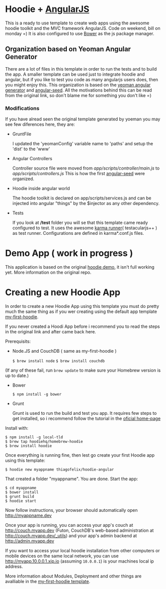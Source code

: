 # Hoodie + [AngularJS](http://angularjs.org)

This is a ready to use template to create web apps using the awesome hoodie toolkit and the MVC framework AngularJS. Code on weekend, bill on monday =)
It is also configured to use [Bower](https://github.com/bower/bower) as the js package manager.


## Organization based on Yeoman Angular Generator

There are a lot of files in this template in order to run the tests and to build the app. A smaller template can be used just to integrate hoodie and angular, but if you like to test you code as many angularjs users does, then you might enjoy this. This organization is based on the [yeoman angular generator](https://github.com/yeoman/generator-angular) and [angular-seed](https://github.com/angular/angular-seed). All the motivations behind this can be read from the original link, so don't blame me for something you don't like =)


### Modifications

If you have alread seen the original template generated by yoeman you may see few diferences here, they are:

* GruntFile

  I updated the 'yeomanConfig' variable name to 'paths' and setup the 'dist' to the 'www'

* Angular Controllers

  Controller source file were moved from *app/scripts/controller/main.js* to *app/scripts/controllers.js*
  This is how the first [angular-seed](https://github.com/angular/angular-seed) were organized.

* Hoodie inside angular world

  The hoodie toolkit is declared on app/scripts/services.js and can be injected into angular "things" by the $injector as any other dependency.

* Tests

  If you look at **/test** folder you will se that this template came ready configured to test. It uses the awesome [karma runner](karma-runner.github.com)( testacularjs++ ) as test runner. Configurations are defined in karma*.conf.js files.

# Demo App ( work in progress )

This application is based on the original [hoodie demo](https://github.com/hoodiehq/demo), it isn't full working yet. More information on the original repo.


# Creating a new Hoodie App

In order to create a new Hoodie App using this template you must do pretty much the same thing as if you wer creating
using the default app template [my-first-hoodie](https://github.com/hoodiehq/my-first-hoodie).

If you never created a Hoodi App before i recommend you to read the steps in the original link and after came back here.

Prerequisits:

* Node.JS and CouchDB ( same as my-first-hoodie )

  `$ brew install node`
  `$ brew install couchdb`

(If any of these fail, run `brew update` to make sure your Homebrew version is up to date.)

* Bower

  `$ npm install -g bower`

* Grunt

  Grunt is used to run the build and test you app. It requires few steps to get installed, so i recommend follow the tutorial in the [oficial home-page](http://gruntjs.com/)

Install with:

    $ npm install -g local-tld
    $ brew tap hoodiehq/homebrew-hoodie
    $ brew install hoodie

Once everything is running fine, then lest go create your first Hoodie app using this template:

    $ hoodie new myappname thiagofelix/hoodie-angular

That created a folder "myappname". You are done. Start the app:

    $ cd myappname
    $ bower install
    $ grunt build
    $ hoodie start

Now follow instructions, your browser should automatically open
http://myappname.dev

Once your app is running, you can access your app's couch at
http://couch.myapp.dev (Futon, CouchDB's web-based administration
at http://couch.myapp.dev/_utils) and your app's admin backend at
http://admin.myapp.dev

If you want to access your local hoodie installation from
other computers or mobile devices on the same local network,
you can use http://myapp.10.0.0.1.xip.io (assuming `10.0.0.1`)
is your machines local ip address.


More information about Modules, Deployment and other things are avalliable in the [my-first-hoodie template](https://github.com/hoodiehq/my-first-hoodie).
